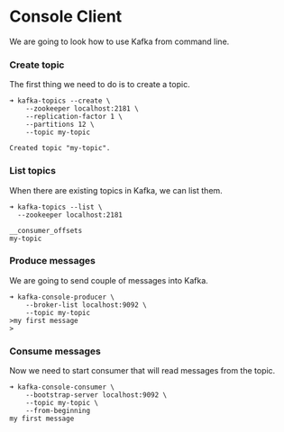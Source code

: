# Console Client

We are going to look how to use Kafka from command line.

### Create topic

The first thing we need to do is to create a topic.

```
➜ kafka-topics --create \
    --zookeeper localhost:2181 \
    --replication-factor 1 \
    --partitions 12 \
    --topic my-topic

Created topic "my-topic".
```

### List topics

When there are existing topics in Kafka, we can list them.

```
➜ kafka-topics --list \
  --zookeeper localhost:2181

__consumer_offsets
my-topic
```

### Produce messages

We are going to send couple of messages into Kafka.

```
➜ kafka-console-producer \
    --broker-list localhost:9092 \
    --topic my-topic
>my first message
>
```

### Consume messages

Now we need to start consumer that will read messages from the topic.

```
➜ kafka-console-consumer \
    --bootstrap-server localhost:9092 \
    --topic my-topic \
    --from-beginning
my first message
```



